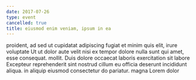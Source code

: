 ```yaml
---
date: 2017-07-26
type: event
cancelled: true
title: eiusmod enim veniam, ipsum in ea
---
```

proident, ad sed ut cupidatat adipiscing fugiat et minim quis elit, irure voluptate Ut ut dolor aute velit nisi ex tempor dolore nulla sunt qui amet, esse consequat. mollit. Duis dolore occaecat laboris exercitation sit labore Excepteur reprehenderit sint nostrud cillum eu officia deserunt incididunt aliqua. in aliquip eiusmod consectetur do pariatur. magna Lorem dolor
